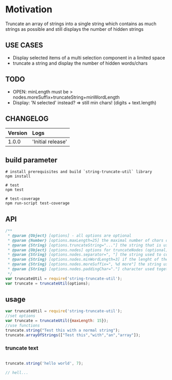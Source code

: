 # Motivation
Truncate an array of strings into a single string which contains as much strings as possible 
and still displays the number of hidden strings

## USE CASES
* Display selected items of a multi selection component in a limited space
* truncate a string and display the number of hidden words/chars

## TODO
* OPEN: minLength must be > nodes.moreSuffix+truncateString+minWordLength
* Display: 'N selected' instead? => still min chars! (digits + text.length) 

## CHANGELOG

| Version | Logs |
|:--|:--|
| 1.0.0 | 'Initial release' |

## build parameter

```
# install prerequisites and build `string-truncate-util` library
npm install

# test
npm test

# test-coverage
npm run-script test-coverage
```

## API
```javascript
/**
 * @param {Object} [options] - all options are optional
 * @param {Number} [options.maxLength=25] the maximal number of chars of the created string
 * @param {String} [options.truncateString="..."] the string that is used when truncating 
 * @param {Object} [options.nodes] options for truncateNodes (optional)
 * @param {String} [options.nodes.separator=", "] the string used to concate the strings of the array
 * @param {String} [options.nodes.minWordLength=3] if the lenght of the next string is bigger that this value the more string will be added immediately
 * @param {String} [options.nodes.moreSuffix=", %d more"] the string used to display hidden elements, must contain %d which will be replaced with the number of hidden elements
 * @param {String} [options.nodes.paddingChar="."] character used together with the number of hidden items to pad the string to maxLength, set to null to disable
 */
var truncateUtil = require('string-truncate-util');
var truncate = truncateUtil(options);
```

## usage
```javascript
var truncateUtil = require('string-truncate-util');
//set options 
var truncate = truncateUtil({maxLength: 15});
//use functions
truncate.string("Test this with a normal string");
truncate.arrayOfStrings(["Test this","with","an","array"]);
```

### truncate text
```javascript

truncate.string('hello world', 7);

// hell...
```